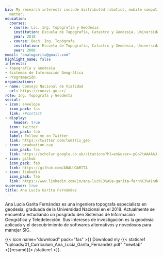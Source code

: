 ```yaml
---
bio: My research interests include distributed robotics, mobile computing and programmable
  matter.
education:
  courses:
  - course: Lic. Ing. Topografía y Geodesia
    institution: Escuela de Topografía, Catastro y Geodesia, Universidad Nacional, Costa Rica
    year: 2018
  - course: Bach. Ing. Topógrafa
    institution: Escuela de Topografía, Catastro y Geodesia, Universidad Nacional, Costa Rica
    year: 2008
email: "analugarita@gmail.com"
highlight_name: false
interests:
- Topografía y Geodesia
- Sistemas de Información Geográfica
- Programación
organizations:
- name: Consejo Nacional de Vialidad
  url: https://conavi.go.cr/
role: Ing. Topógrafa y Geodesta
social:
- icon: envelope
  icon_pack: fas
  link: /#contact
- display:
    header: true
  icon: twitter
  icon_pack: fab
  label: Follow me on Twitter
  link: https://twitter.com/lumtrix_geo
- icon: graduation-cap
  icon_pack: fas
  link: https://scholar.google.co.uk/citations?hl=en&user=-pGo7tAAAAAJ
- icon: github
  icon_pack: fab
  link: https://github.com/ANALUGARITA
- icon: linkedin
  icon_pack: fab
  link: https://www.linkedin.com/in/ana-luc%C3%ADa-garita-fern%C3%A1ndez-a79430148/
superuser: true
title: Ana Lucía Garita Fernández
---
```


Ana Lucía Garita Fernández es una ingeniera topografa especialista en geodesia, graduada de la Universidad Nacional en el 2018. Actualmente se encuentra estudiando un posgrado den Sistemas de Información Geográfica y Teledetección. Sus intereses de investigación es la geodesia aplicada y el descubrimiento de softwares alternativos y novedosos para manejar SIG. 


{{< icon name="download" pack="fas" >}} Download my {{< staticref "uploads/01_Curriculum_Ana_Lucia_Garita_Fernandez.pdf" "newtab" >}}resumé{{< /staticref >}}.
